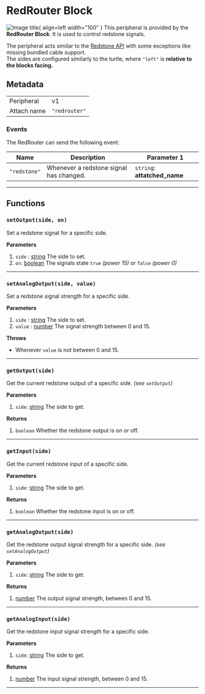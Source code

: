 # RedRouter Block

![Image title](../assets/images/peripherals/redrouter_block.png){ align=left width="100" }
This peripheral is provided by the **RedRouter Block**. It is used to control redstone signals.

The peripheral acts similar to the [Redstone API](https://tweaked.cc/module/redstone.html) with some exceptions like missing bundled cable support.  
The sides are configured similarly to the turtle, where `"left"` is **relative to the blocks facing.**

## Metadata

| | |
|-|-|
| Peripheral | v1 |
| Attach name | `"redrouter"` |

### Events

The RedRouter can send the following event:

| Name | Description | Parameter 1 |
|------|-------------|-------------|
| `"redstone"` | Whenever a redstone signal has changed. | `string`: **attatched_name** |

---

## Functions

### `setOutput(side, on)`
Set a redstone signal for a specific side.  

**Parameters**

 1. `side` : [string](https://www.lua.org/manual/5.1/manual.html#5.4) The side to set.  
 2. `on`: [boolean](https://www.lua.org/manual/5.1/manual.html#2.2) The signals state `true` _(power 15)_ or `false` _(power 0)_  

---

### `setAnalogOutput(side, value)`
Set a redstone signal strength for a specific side.  

**Parameters**

 1. `side` : [string](https://www.lua.org/manual/5.1/manual.html#5.4) The side to set.  
 2. `value` : [number](https://www.lua.org/manual/5.1/manual.html#2.2) The signal strength between 0 and 15.

**Throws**

 * Whenever `value` is not between 0 and 15.

---

### `getOutput(side)`
Get the current redstone output of a specific side. *(see ``setOutput``)*  

**Parameters**

 1. `side`: [string](https://www.lua.org/manual/5.1/manual.html#5.4) The side to get.  

**Returns**

 1. `boolean` Whether the redstone output is on or off.  

---

### `getInput(side)`
Get the current redstone input of a specific side.  

**Parameters**

 1. `side`: [string](https://www.lua.org/manual/5.1/manual.html#5.4) The side to get.  

**Returns**

 1. `boolean` Whether the redstone input is on or off.  

---

### `getAnalogOutput(side)`
Get the redstone output signal strength for a specific side.  *(see ``setAnalogOutput``)*  

**Parameters**

 1. `side`: [string](https://www.lua.org/manual/5.1/manual.html#5.4) The side to get.  

**Returns**

 1. [number](https://www.lua.org/manual/5.1/manual.html#2.2) The output signal strength, between 0 and 15.  

---

### `getAnalogInput(side)`
Get the redstone input signal strength for a specific side.  

**Parameters**

 1. `side`: [string](https://www.lua.org/manual/5.1/manual.html#5.4) The side to get.  

**Returns**

 1. [number](https://www.lua.org/manual/5.1/manual.html#2.2) The input signal strength, between 0 and 15.  

---
